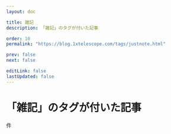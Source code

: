 ```yaml
---
layout: doc

title: 雑記
description: 「雑記」のタグが付いた記事

order: 10
permalink: "https://blog.1xtelescope.com/tags/justnote.html"

prev: false
next: false

editLink: false
lastUpdated: false
---
```


<script lang="ts" setup>
    import TaggedPostList   from "../.vitepress/components/TaggedPostList.vue"
    import PostCounter      from "../.vitepress/components/PostCounter.vue"
</script>

# 「雑記」のタグが付いた記事

<span class="text-base"><PostCounter tag="justnote" /></span>件

<TaggedPostList tag="justnote" />
